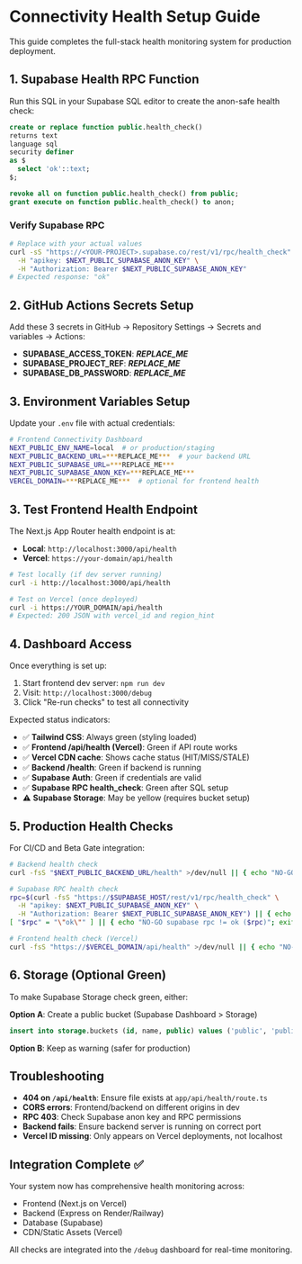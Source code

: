 # Connectivity Health Setup Guide

This guide completes the full-stack health monitoring system for production deployment.

## 1. Supabase Health RPC Function

Run this SQL in your Supabase SQL editor to create the anon-safe health check:

```sql
create or replace function public.health_check()
returns text
language sql
security definer
as $
  select 'ok'::text;
$;

revoke all on function public.health_check() from public;
grant execute on function public.health_check() to anon;
```

### Verify Supabase RPC

```bash
# Replace with your actual values
curl -sS "https://<YOUR-PROJECT>.supabase.co/rest/v1/rpc/health_check" \
  -H "apikey: $NEXT_PUBLIC_SUPABASE_ANON_KEY" \
  -H "Authorization: Bearer $NEXT_PUBLIC_SUPABASE_ANON_KEY"
# Expected response: "ok"
```

## 2. GitHub Actions Secrets Setup

Add these 3 secrets in GitHub → Repository Settings → Secrets and variables → Actions:

- **SUPABASE_ACCESS_TOKEN**: ***REPLACE_ME***
- **SUPABASE_PROJECT_REF**: ***REPLACE_ME***  
- **SUPABASE_DB_PASSWORD**: ***REPLACE_ME***

## 3. Environment Variables Setup

Update your `.env` file with actual credentials:

```bash
# Frontend Connectivity Dashboard
NEXT_PUBLIC_ENV_NAME=local  # or production/staging
NEXT_PUBLIC_BACKEND_URL=***REPLACE_ME***  # your backend URL
NEXT_PUBLIC_SUPABASE_URL=***REPLACE_ME***
NEXT_PUBLIC_SUPABASE_ANON_KEY=***REPLACE_ME***
VERCEL_DOMAIN=***REPLACE_ME***  # optional for frontend health
```

## 3. Test Frontend Health Endpoint

The Next.js App Router health endpoint is at:
- **Local**: `http://localhost:3000/api/health`
- **Vercel**: `https://your-domain/api/health`

```bash
# Test locally (if dev server running)
curl -i http://localhost:3000/api/health

# Test on Vercel (once deployed)
curl -i https://YOUR_DOMAIN/api/health
# Expected: 200 JSON with vercel_id and region_hint
```

## 4. Dashboard Access

Once everything is set up:
1. Start frontend dev server: `npm run dev`
2. Visit: `http://localhost:3000/debug`
3. Click "Re-run checks" to test all connectivity

Expected status indicators:
- ✅ **Tailwind CSS**: Always green (styling loaded)
- ✅ **Frontend /api/health (Vercel)**: Green if API route works
- ✅ **Vercel CDN cache**: Shows cache status (HIT/MISS/STALE)
- ✅ **Backend /health**: Green if backend is running
- ✅ **Supabase Auth**: Green if credentials are valid
- ✅ **Supabase RPC health_check**: Green after SQL setup
- ⚠️ **Supabase Storage**: May be yellow (requires bucket setup)

## 5. Production Health Checks

For CI/CD and Beta Gate integration:

```bash
# Backend health check
curl -fsS "$NEXT_PUBLIC_BACKEND_URL/health" >/dev/null || { echo "NO-GO backend health"; exit 1; }

# Supabase RPC health check
rpc=$(curl -fsS "https://$SUPABASE_HOST/rest/v1/rpc/health_check" \
  -H "apikey: $NEXT_PUBLIC_SUPABASE_ANON_KEY" \
  -H "Authorization: Bearer $NEXT_PUBLIC_SUPABASE_ANON_KEY") || { echo "NO-GO supabase RPC"; exit 1; }
[ "$rpc" = "\"ok\"" ] || { echo "NO-GO supabase rpc != ok ($rpc)"; exit 1; }

# Frontend health check (Vercel)
curl -fsS "https://$VERCEL_DOMAIN/api/health" >/dev/null || { echo "NO-GO frontend health"; exit 1; }
```

## 6. Storage (Optional Green)

To make Supabase Storage check green, either:

**Option A**: Create a public bucket (Supabase Dashboard > Storage)
```sql
insert into storage.buckets (id, name, public) values ('public', 'public', true);
```

**Option B**: Keep as warning (safer for production)

## Troubleshooting

- **404 on `/api/health`**: Ensure file exists at `app/api/health/route.ts`
- **CORS errors**: Frontend/backend on different origins in dev
- **RPC 403**: Check Supabase anon key and RPC permissions  
- **Backend fails**: Ensure backend server is running on correct port
- **Vercel ID missing**: Only appears on Vercel deployments, not localhost

## Integration Complete ✅

Your system now has comprehensive health monitoring across:
- Frontend (Next.js on Vercel)
- Backend (Express on Render/Railway)  
- Database (Supabase)
- CDN/Static Assets (Vercel)

All checks are integrated into the `/debug` dashboard for real-time monitoring.